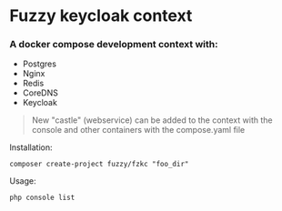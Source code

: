 # Fuzzy keycloak context

### A docker compose development context with:
- Postgres
- Nginx
- Redis
- CoreDNS
- Keycloak

> New "castle" (webservice) can be added to the context with the console and other containers with the compose.yaml file

Installation:
```
composer create-project fuzzy/fzkc "foo_dir"
```


Usage:
```
php console list
```

